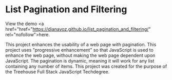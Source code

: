 # List Pagination and Filtering
View the demo <a href="href="https://dianavoz.github.io/list_pagination_and_filtering/" rel="nofollow">here</a>.

<p>This project enhances the usability of a web page with pagination. This project uses "progressive enhancement" so that JavaScript is used to enhance the web page, without making the web page dependent upon JavaScript. The pagination is dynamic, meaning it will work for any list containing any number of items. This project was created for the purpose of the Treehouse Full Stack JavaScript Techdegree.</p>
